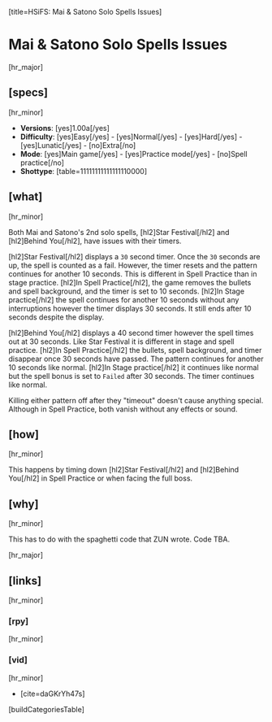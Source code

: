 [title=HSiFS: Mai & Satono Solo Spells Issues]
#  Mai & Satono Solo Spells Issues
[hr_major]

## [specs]
[hr_minor]

* **Versions**: [yes]1.00a[/yes]
* **Difficulty**: [yes]Easy[/yes] - [yes]Normal[/yes] - [yes]Hard[/yes] - [yes]Lunatic[/yes] - [no]Extra[/no]
* **Mode**: [yes]Main game[/yes] -  [yes]Practice mode[/yes] - [no]Spell practice[/no]
* **Shottype**: [table=11111111111111110000]


## [what] 
[hr_minor]

Both Mai and Satono's 2nd solo spells, [hl2]Star Festival[/hl2] and [hl2]Behind You[/hl2], have issues with their timers. 

[hl2]Star Festival[/hl2] displays a ``30`` second timer. Once the ``30`` seconds are up, the spell is counted as a fail. However, the timer resets and the pattern continues for another 10 seconds. This is different in Spell Practice than in stage practice.
[hl2]In Spell Practice[/hl2], the game removes the bullets and spell background, and the timer is set to 10 seconds.
[hl2]In Stage practice[/hl2] the spell continues for another 10 seconds without any interruptions however the timer displays 30 seconds. It still ends after 10 seconds despite the display.

[hl2]Behind You[/hl2] displays a 40 second timer however the spell times out at 30 seconds. Like Star Festival it is different in stage and spell practice.
[hl2]In Spell Practice[/hl2] the bullets, spell background, and timer disappear once 30 seconds have passed. The pattern continues for another 10 seconds like normal.
[hl2]In Stage practice[/hl2] it continues like normal but the spell bonus is set to ``Failed`` after 30 seconds. The timer continues like normal.

Killing either pattern off after they "timeout" doesn't cause anything special. Although in Spell Practice, both vanish without any effects or sound.


## [how]
[hr_minor]

This happens by timing down [hl2]Star Festival[/hl2] and [hl2]Behind You[/hl2] in Spell Practice or when facing the full boss.

## [why]
[hr_minor]

This has to do with the spaghetti code that ZUN wrote. Code TBA.

[hr_major]
## [links]
[hr_minor]
### [rpy]
[hr_minor]


### [vid]
[hr_minor]

+ [cite=daGKrYh47s]

[buildCategoriesTable]